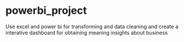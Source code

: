 # powerbi_project
Use excel and power bi for transforming and data cleaning and create a interative dashboard for obtaining meaning insights about business
